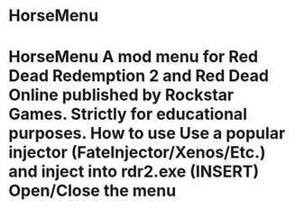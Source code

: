 # HorseMenu
# HorseMenu A mod menu for Red Dead Redemption 2 and Red Dead Online published by Rockstar Games. Strictly for educational purposes.  How to use Use a popular injector (FateInjector/Xenos/Etc.) and inject into rdr2.exe  (INSERT) Open/Close the menu
